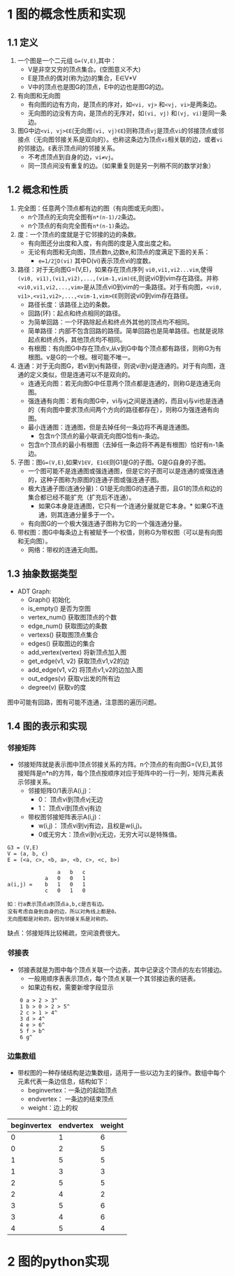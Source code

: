 # 1 图的概念性质和实现

## 1.1 定义
1. 一个图是一个二元组 `G=(V,E)`,其中：
    * V是非空又穷的顶点集合。(空图意义不大)
    * E是顶点的偶对(称为边)的集合，E∈V*V
    * V中的顶点也是图G的顶点，E中的边也是图G的边。
2. 有向图和无向图
    * 有向图的边有方向，是顶点的序对，如`<vi, vj>` 和`<vj, vi>`是两条边。
    * 无向图的边没有方向，是顶点的无序对，如`(vi, vj)` 和`(vj, vi)`是同一条边。
3. 图G中边`<vi, vj>∈E`(无向图`(vi, vj)∈E`)则称顶点`vj`是顶点`vi`的邻接顶点或邻接点（无向图邻接关系是双向的）。也称这条边为顶点`vi`相关联的边，或者`vi`的邻接边。`E`表示顶点间的邻接关系。
    * 不考虑顶点到自身的边，`vi≠vj`。
    * 同一顶点间没有重复的边。（如果重复则是另一列稍不同的数学对象）

## 1.2 概念和性质
1. 完全图：任意两个顶点都有边的图（有向图或无向图）。
    * n个顶点的无向完全图有`n*(n-1)/2`条边。
    * n个顶点的有向完全图有`n*(n-1)`条边。
2. 度：一个顶点的度就是于它邻接的边的条数。
    * 有向图还分出度和入度，有向图的度是入度出度之和。
    * 无论有向图和无向图，顶点数n,边数e,和顶点的度满足下面的关系：
        * `e=1/2∑D(vi)` 其中D(vi)表示顶点vi的度数。
3. 路径：对于无向图G=(V,E)，如果存在顶点序列 `vi0,vi1,vi2...vim`,使得`(vi0, vi1),(vi1,vi2),...,(vim-1,vim)∈E`,则说vi0到vim存在路径。并称`<vi0,vi1,vi2,...,vim>`是从顶点vi0到vim的一条路径。对于有向图，`<vi0, vi1>,<vi1,vi2>,...,<vim-1,vim>∈E`则则说vi0到vim存在路径。
    * 路径长度：该路径上边的条数。
    * 回路(环)：起点和终点相同的路径。
    * 为简单回路：一个环路除起点和终点外其他的顶点均不相同。
    * 简单路径：内部不包含回路的路径。简单回路也是简单路径。也就是说除起点和终点外，其他顶点均不相同。
    * 有根图：有向图G中存在顶点v,从v到G中每个顶点都有路径，则称G为有根图。v是G的一个根。根可能不唯一。
4. 连通：对于无向图G，若vi到vj有路径，则说vi到vj是连通的。对于有向图，连通的定义类似，但是连通可以不是双向的。
    * 连通无向图：若无向图G中任意两个顶点都是连通的，则称G是连通无向图。
    * 强连通有向图：若有向图G中，vi与vj之间是连通的，而且vj与vi也是连通的（有向图中要求顶点间两个方向的路径都存在），则称G为强连通有向图。
    * 最小连通图：连通图，但是去掉任何一条边将不再是连通图。
        * 包含n个顶点的最小联调无向图G恰有n-条边。
    * 包含n个顶点的最小有根图（去掉任一条边将不再是有根图）恰好有n-1条边。
5. 子图：图`G=(V,E)`,如果`V1∈V, E1∈E`则G1是G的子图。G是G自身的子图。
    * 一个图可能不是连通图或强连通图，但是它的子图可以是连通的或强连通的，这种子图称为原图的连通子图或强连通子图。
    * 极大连通子图(连通分量)：G1是无向图G的连通子图，且G1的顶点和边的集合都已经不能扩充（扩充后不连通）。
        * 如果G本身是连通图，它只有一个连通分量就是它本身。* 如果G不连通，则其连通分量多于一个。
    * 有向图G的一个极大强连通子图称为它的一个强连通分量。
6. 带权图：图G中每条边上有被赋予一个权值，则称G为带权图（可以是有向图和无向图）。
    * 网络：带权的连通无向图。


## 1.3 抽象数据类型
* ADT Graph:
    * Graph()       初始化
    * is_empty()    是否为空图
    * vertex_num()  获取图顶点的个数
    * edge_num()    获取图边的条数
    * vertexs()     获取图顶点集合
    * edges()       获取图边的集合
    * add_vertex(vertex)    将新顶点加入图
    * get_edge(v1, v2)  获取顶点v1,v2的边
    * add_edge(v1, v2)  将顶点v1,v2的边加入图
    * out_edges(v)  获取v出发的所有边
    * degree(v)     获取v的度

图中可能有回路，图有可能不连通，注意图的遍历问题。

## 1.4 图的表示和实现

### 邻接矩阵
* 邻接矩阵就是表示图中顶点邻接关系的方阵。n个顶点的有向图G=(V,E),其邻接矩阵是n*n的方阵，每个顶点按顺序对应于矩阵中的一行一列，矩阵元素表示邻接关系。
    * 邻接矩阵0/1表示A(i,j)：
        * 0： 顶点vi到顶点vj无边
        * 1： 顶点vi到顶点vj有边
    * 带权图邻接矩阵表示A(i,j)：
        * w(i,j)： 顶点vi到vj有边，且权是w(i,j)。
        * 0或无穷大：顶点vi到vj无边，无穷大可以是特殊值。

```
G3 = (V,E)
V = (a, b, c)
E = (<a, c>, <b, a>, <b, c>, <c, b>)

                a   b   c
            a   0   0   1         
a(i,j) =    b   1   0   1
            c   0   1   0

如：行a表示顶点a到顶点a,b,c是否有边。
没有考虑自身到自身的边，所以对角线上都是0。
无向图都是对称的，因为邻接关系是对称的。
```    
缺点：邻接矩阵比较稀疏，空间浪费很大。

### 邻接表
* 邻接表就是为图中每个顶点关联一个边表，其中记录这个顶点的左右邻接边。
    * 一般用顺序表表示顶点，每个顶点关联一个其邻接边表的链表。
    * 如果边有权，需要新增字段显示

```
    0 a > 2 > 3^
    1 b > 0 > 2 > 5^ 
    2 c > 1 > 4^
    3 d > 4^
    4 e > 6^
    5 f > b^
    6 g^
```

### 边集数组
* 带权图的一种存储结构是边集数组，适用于一些以边为主的操作。数组中每个元素代表一条边信息，结构如下：
    * beginvertex：一条边的起始顶点
    * endvertex： 一条边的结束顶点
    * weight：边上的权

|beginvertex |endvertex |weight|
|--|--|--|
|0|1|6|
|0|2|5|
|1|5|5|
|1|3|3|
|2|5|5|
|2|4|2|
|3|5|6|
|3|4|6|
|4|5|4|

# 2 图的python实现